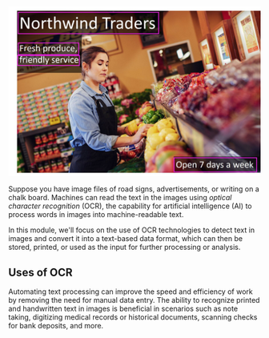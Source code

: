![A screenshot showing bounding boxes around words in an advert.](../media/advert-bounding-boxes.jpg)

Suppose you have image files of road signs, advertisements, or writing on a chalk board. Machines can read the text in the images using *optical character recognition* (OCR), the capability for artificial intelligence (AI) to process words in images into machine-readable text. 

In this module, we'll focus on the use of OCR technologies to detect text in images and convert it into a text-based data format, which can then be stored, printed, or used as the input for further processing or analysis.

## Uses of OCR

Automating text processing can improve the speed and efficiency of work by removing the need for manual data entry. The ability to recognize printed and handwritten text in images is beneficial in scenarios such as note taking, digitizing medical records or historical documents, scanning checks for bank deposits, and more.
